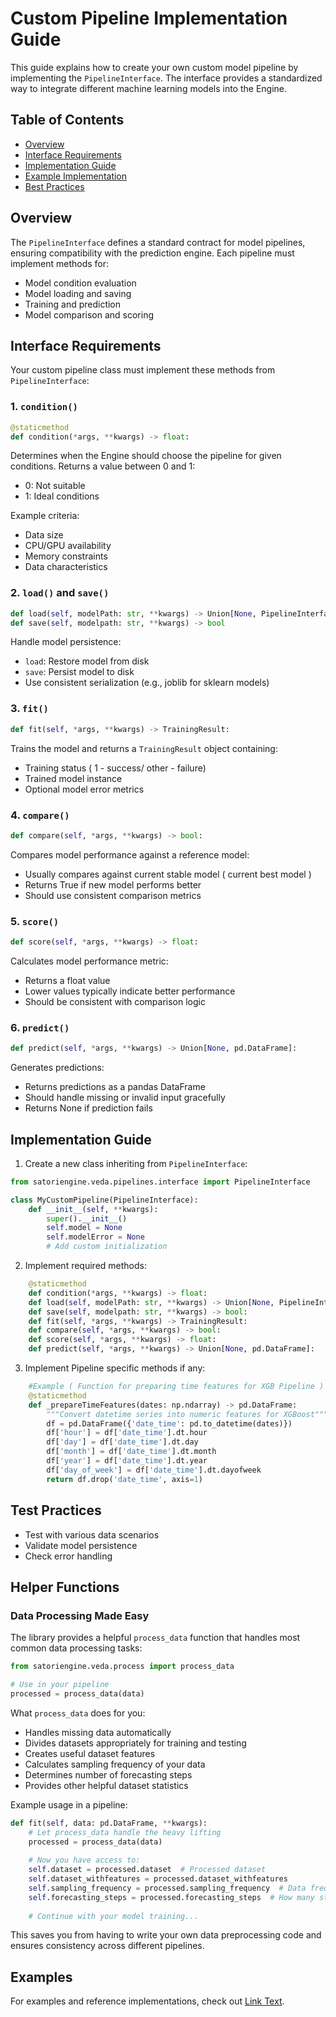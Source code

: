 # Custom Pipeline Implementation Guide

This guide explains how to create your own custom model pipeline by implementing the `PipelineInterface`. The interface provides a standardized way to integrate different machine learning models into the Engine.

## Table of Contents
- [Overview](#overview)
- [Interface Requirements](#interface-requirements)
- [Implementation Guide](#implementation-guide)
- [Example Implementation](#example-implementation)
- [Best Practices](#best-practices)

## Overview

The `PipelineInterface` defines a standard contract for model pipelines, ensuring compatibility with the prediction engine. Each pipeline must implement methods for:
- Model condition evaluation
- Model loading and saving
- Training and prediction
- Model comparison and scoring

## Interface Requirements

Your custom pipeline class must implement these methods from `PipelineInterface`:

### 1. `condition()`
```python
@staticmethod
def condition(*args, **kwargs) -> float:
```
Determines when the Engine should choose the pipeline for given conditions. Returns a value between 0 and 1:
- 0: Not suitable
- 1: Ideal conditions

Example criteria:
- Data size
- CPU/GPU availability
- Memory constraints
- Data characteristics

### 2. `load()` and `save()`
```python
def load(self, modelPath: str, **kwargs) -> Union[None, PipelineInterface]
def save(self, modelpath: str, **kwargs) -> bool
```
Handle model persistence:
- `load`: Restore model from disk
- `save`: Persist model to disk
- Use consistent serialization (e.g., joblib for sklearn models)

### 3. `fit()`
```python
def fit(self, *args, **kwargs) -> TrainingResult:
```
Trains the model and returns a `TrainingResult` object containing:
- Training status ( 1 - success/ other - failure)
- Trained model instance
- Optional model error metrics

### 4. `compare()`
```python
def compare(self, *args, **kwargs) -> bool:
```
Compares model performance against a reference model:
- Usually compares against current stable model ( current best model )
- Returns True if new model performs better
- Should use consistent comparison metrics

### 5. `score()`
```python
def score(self, *args, **kwargs) -> float:
```
Calculates model performance metric:
- Returns a float value
- Lower values typically indicate better performance
- Should be consistent with comparison logic

### 6. `predict()`
```python
def predict(self, *args, **kwargs) -> Union[None, pd.DataFrame]:
```
Generates predictions:
- Returns predictions as a pandas DataFrame
- Should handle missing or invalid input gracefully
- Returns None if prediction fails

## Implementation Guide

1. Create a new class inheriting from `PipelineInterface`:
```python
from satoriengine.veda.pipelines.interface import PipelineInterface

class MyCustomPipeline(PipelineInterface):
    def __init__(self, **kwargs):
        super().__init__()
        self.model = None
        self.modelError = None
        # Add custom initialization
```

2. Implement required methods:
```python
    @staticmethod
    def condition(*args, **kwargs) -> float:
    def load(self, modelPath: str, **kwargs) -> Union[None, PipelineInterface]:
    def save(self, modelpath: str, **kwargs) -> bool:
    def fit(self, *args, **kwargs) -> TrainingResult:
    def compare(self, *args, **kwargs) -> bool:
    def score(self, *args, **kwargs) -> float:
    def predict(self, *args, **kwargs) -> Union[None, pd.DataFrame]:
```

3. Implement Pipeline specific methods if any:
```python
    #Example ( Function for preparing time features for XGB Pipeline )
    @staticmethod
    def _prepareTimeFeatures(dates: np.ndarray) -> pd.DataFrame:
        """Convert datetime series into numeric features for XGBoost"""
        df = pd.DataFrame({'date_time': pd.to_datetime(dates)})
        df['hour'] = df['date_time'].dt.hour
        df['day'] = df['date_time'].dt.day
        df['month'] = df['date_time'].dt.month
        df['year'] = df['date_time'].dt.year
        df['day_of_week'] = df['date_time'].dt.dayofweek
        return df.drop('date_time', axis=1)
```

## Test Practices

   - Test with various data scenarios
   - Validate model persistence
   - Check error handling

## Helper Functions

### Data Processing Made Easy
The library provides a helpful `process_data` function that handles most common data processing tasks:

```python
from satoriengine.veda.process import process_data

# Use in your pipeline
processed = process_data(data)
```

What `process_data` does for you:
- Handles missing data automatically
- Divides datasets appropriately for training and testing
- Creates useful dataset features
- Calculates sampling frequency of your data
- Determines number of forecasting steps
- Provides other helpful dataset statistics

Example usage in a pipeline:
```python
def fit(self, data: pd.DataFrame, **kwargs):
    # Let process_data handle the heavy lifting
    processed = process_data(data)
    
    # Now you have access to:
    self.dataset = processed.dataset  # Processed dataset
    self.dataset_withfeatures = processed.dataset_withfeatures
    self.sampling_frequency = processed.sampling_frequency  # Data frequency
    self.forecasting_steps = processed.forecasting_steps  # How many steps to forecast
    
    # Continue with your model training...
```

This saves you from having to write your own data preprocessing code and ensures consistency across different pipelines.

## Examples

For examples and reference implementations, check out [Link Text](https://github.com/SatoriNetwork/Engine/tree/meta/satoriengine/veda/pipelines).